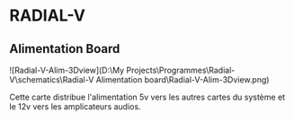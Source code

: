 # RADIAL-V

## Alimentation Board



![Radial-V-Alim-3Dview](D:\My Projects\Programmes\Radial-V\schematics\Radial-V Alimentation board\Radial-V-Alim-3Dview.png)

Cette carte distribue l'alimentation 5v vers les autres cartes du système et le 12v vers les amplicateurs audios.